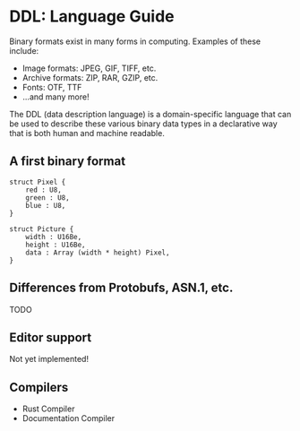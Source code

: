 # DDL: Language Guide

Binary formats exist in many forms in computing. Examples of these include:

- Image formats: JPEG, GIF, TIFF, etc.
- Archive formats: ZIP, RAR, GZIP, etc.
- Fonts: OTF, TTF
- ...and many more!

The DDL (data description language) is a domain-specific language that can be used to
describe these various binary data types in a declarative way that is both
human and machine readable.

## A first binary format

```
struct Pixel {
    red : U8,
    green : U8,
    blue : U8,
}

struct Picture {
    width : U16Be,
    height : U16Be,
    data : Array (width * height) Pixel,
}
```

## Differences from Protobufs, ASN.1, etc.

TODO

## Editor support

Not yet implemented!

## Compilers

- Rust Compiler
- Documentation Compiler

